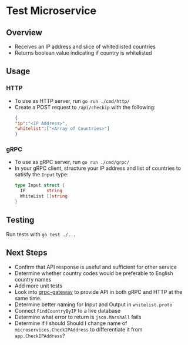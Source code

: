 # Test Microservice

## Overview
* Receives an IP address and slice of whitedlisted countries
* Returns boolean value indicating if country is whitelisted

## Usage

### HTTP

* To use as HTTP server, run `go run ./cmd/http/`
* Create a POST request to `/api/checkip` with the following:
    ```json
    {
    "ip":"<IP Address>",
    "whitelist":["<Array of Countries>"]
    }
    ```


### gRPC

* To use as gRPC server, run `go run ./cmd/grpc/`
* In your gRPC client, structure your IP address and list of countries to satisfy the `Input` type:
    ```go
    type Input struct {
      IP        string   
      WhiteList []string
    }
    ```
## Testing

Run tests with `go test ./...`

## Next Steps

* Confirm that API response is useful and sufficient for other service
* Determine whether country codes would be preferable to English country names
* Add more unit tests
* Look into [grpc-gateway](https://github.com/grpc-ecosystem/grpc-gateway) to provide API in both gRPC and HTTP at the same time.
* Determine better naming for Input and Output in `whitelist.proto`
* Connect `FindCountryByIP` to a live database
* Determine what error to return is `json.Marshall` fails
* Determine if I should Should I change name of `microservices.CheckIPAddress` to differentiate it from `app.CheckIPAddress`?